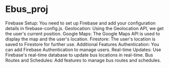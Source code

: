 # Ebus_proj


Firebase Setup: You need to set up Firebase and add your configuration details in firebase-config.js.
Geolocation: Using the Geolocation API, we get the user's current position.
Google Maps: The Google Maps API is used to display the map and the user's location.
Firestore: The user's location is saved to Firestore for further use.
Additional Features
Authentication: You can add Firebase Authentication to manage users.
Real-time Updates: Use Firebase's real-time database to update bus locations in real-time.
Bus Routes and Schedules: Add features to manage bus routes and schedules.



